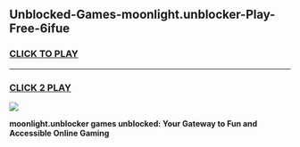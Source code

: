 
## Unblocked-Games-moonlight.unblocker-Play-Free-6ifue
<h3>
<a href="https://premium76.site?title=moonlight.unblocker&ref=20M">CLICK TO PLAY</a></h3>
<hr>

<h3>
<a href="https://premium76.site?title=moonlight.unblocker&ref=20M">CLICK 2 PLAY</a>
  
</h3>

<a href="https://premium76.site?title=moonlight.unblocker&ref=19M"><img src="https://clearcache.store/games.png"></a>


**moonlight.unblocker games unblocked: Your Gateway to Fun and Accessible Online Gaming**
